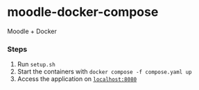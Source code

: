 # moodle-docker-compose

Moodle + Docker

### Steps

1. Run `setup.sh`
2. Start the containers with `docker compose -f compose.yaml up`
3. Access the application on [`localhost:8080`](localhost:808)  

